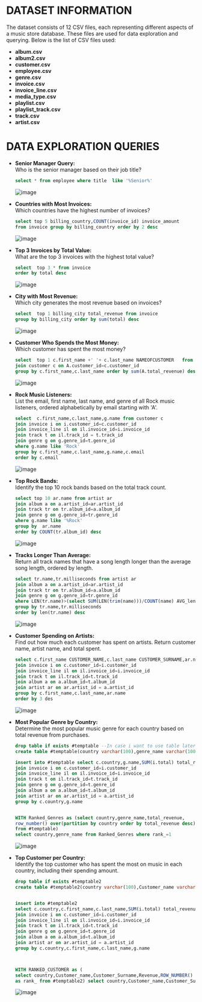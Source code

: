# DATASET INFORMATION

The dataset consists of 12 CSV files, each representing different aspects of a music store database. These files are used for data exploration and querying. Below is the list of CSV files used:

- **album.csv**  
- **album2.csv**  
- **customer.csv**  
- **employee.csv**  
- **genre.csv**  
- **invoice.csv**  
- **invoice_line.csv**  
- **media_type.csv**  
- **playlist.csv**  
- **playlist_track.csv**  
- **track.csv**  
- **artist.csv**  

# DATA EXPLORATION QUERIES

- **Senior Manager Query:**  
  Who is the senior manager based on their job title?

  ```sql
  select * from employee where title  like '%Senior%'
  ```

  ![image](https://github.com/user-attachments/assets/dd2c9eb2-1c77-49a1-b1e9-784b0270ed90)

- **Countries with Most Invoices:**  
  Which countries have the highest number of invoices?

  ```sql
  select top 5 billing_country,COUNT(invoice_id) invoice_amount 
  from invoice group by billing_country order by 2 desc
  ```

  ![image](https://github.com/user-attachments/assets/f8f1b9a0-f532-4399-83c0-f6d074573ecd)


- **Top 3 Invoices by Total Value:**  
  What are the top 3 invoices with the highest total value?

  ```sql
  select  top 3 * from invoice 
  order by total desc
  ```

  ![image](https://github.com/user-attachments/assets/f0e072f1-9638-441f-9ea8-2179d9f5be0c)


- **City with Most Revenue:**  
  Which city generates the most revenue based on invoices?

  ```sql
  select  top 1 billing_city total_revenue from invoice
  group by billing_city order by sum(total) desc
  ```

  ![image](https://github.com/user-attachments/assets/9af13e47-4020-488b-b24c-8c6d6246e97c)



- **Customer Who Spends the Most Money:**  
  Which customer has spent the most money?

  ```sql
  select  top 1 c.first_name +' '+ c.last_name NAMEOFCUSTOMER   from (select   customer_id,billing_city,total total_revenue from invoice) A 
  join customer c on A.customer_id=c.customer_id
  group by c.first_name,c.last_name order by sum(A.total_revenue) desc
  ```

  ![image](https://github.com/user-attachments/assets/2cf3d714-1ced-4fba-9699-30df2d4c3b80)


- **Rock Music Listeners:**  
  List the email, first name, last name, and genre of all Rock music listeners, ordered alphabetically by email starting with 'A'.

  ```sql
  select  c.first_name,c.last_name,g.name from customer c
  join invoice i on i.customer_id=c.customer_id
  join invoice_line il on il.invoice_id=i.invoice_id
  join track t on il.track_id = t.track_id
  join genre g on g.genre_id=t.genre_id
  where g.name like 'Rock'
  group by c.first_name,c.last_name,g.name,c.email
  order by c.email
  ```

  ![image](https://github.com/user-attachments/assets/b59fd064-2f76-4c27-85cb-f30cdb349ff0)



- **Top Rock Bands:**  
  Identify the top 10 rock bands based on the total track count.

  ```sql
  select top 10 ar.name from artist ar
  join album a on a.artist_id=ar.artist_id
  join track tr on tr.album_id=a.album_id
  join genre g on g.genre_id=tr.genre_id
  where g.name like '%Rock'
  group by  ar.name
  order by COUNT(tr.album_id) desc
  ```
  ![image](https://github.com/user-attachments/assets/57444c43-bf66-44ce-a1bc-c58c9002ef7b)

- **Tracks Longer Than Average:**  
  Return all track names that have a song length longer than the average song length, ordered by length.

  ```sql
  select tr.name,tr.milliseconds from artist ar
  join album a on a.artist_id=ar.artist_id
  join track tr on tr.album_id=a.album_id
  join genre g on g.genre_id=tr.genre_id
  where LEN(tr.name)>(select SUM(LEN(trim(name)))/COUNT(name) AVG_length from track)
  group by tr.name,tr.milliseconds
  order by len(tr.name) desc
  ```

  ![image](https://github.com/user-attachments/assets/b2abe41a-6822-4829-92d3-0c67a581549b)


- **Customer Spending on Artists:**  
  Find out how much each customer has spent on artists. Return customer name, artist name, and total spent.

  ```sql
  select c.first_name CUSTOMER_NAME,c.last_name CUSTOMER_SURNAME,ar.name ARTIST_NAME,sum(i.total) TOTALSPEND from customer c
  join invoice i on c.customer_id=i.customer_id
  join invoice_line il on il.invoice_id=i.invoice_id
  join track t on il.track_id=t.track_id
  join album a on a.album_id=t.album_id
  join artist ar on ar.artist_id = a.artist_id
  group by c.first_name,c.last_name,ar.name
  order by 3 des
  ```

  ![image](https://github.com/user-attachments/assets/feb27280-3a9c-4dc5-a972-5baf7c4794d5)


- **Most Popular Genre by Country:**  
  Determine the most popular music genre for each country based on total revenue from purchases.

  ```sql
  drop table if exists #temptable --In case i want to use table later
  create table #temptable(country varchar(100),genre_name varchar(100),total_revenue float) -- I do not want to write same querry thats why i created temp table

  insert into #temptable select c.country,g.name,SUM(i.total) total_revenue from customer c
  join invoice i on c.customer_id=i.customer_id
  join invoice_line il on il.invoice_id=i.invoice_id
  join track t on il.track_id=t.track_id
  join genre g on g.genre_id=t.genre_id
  join album a on a.album_id=t.album_id
  join artist ar on ar.artist_id = a.artist_id
  group by c.country,g.name   


  WITH Ranked_Genres as (select country,genre_name,total_revenue,
  row_number() over(partition by country order by total_revenue desc) as rank_ 
  from #temptable)
  select country,genre_name from Ranked_Genres where rank_=1
  ```

  ![image](https://github.com/user-attachments/assets/1c2090c2-a756-49e3-b24c-8c4c11ee0812)


- **Top Customer per Country:**  
  Identify the top customer who has spent the most on music in each country, including their spending amount.

  ```sql
  drop table if exists #temptable2 
  create table #temptable2(country varchar(100),Customer_name varchar(100),Customer_Surname varchar(100),Revenue float)


  insert into #temptable2
  select c.country,c.first_name,c.last_name,SUM(i.total) total_revenue from customer c
  join invoice i on c.customer_id=i.customer_id
  join invoice_line il on il.invoice_id=i.invoice_id
  join track t on il.track_id=t.track_id
  join genre g on g.genre_id=t.genre_id
  join album a on a.album_id=t.album_id
  join artist ar on ar.artist_id = a.artist_id
  group by c.country,c.first_name,c.last_name,g.name



  WITH RANKED_CUSTOMER as (
  select country,Customer_name,Customer_Surname,Revenue,ROW_NUMBER() over(partition by country order by Revenue desc)
  as rank_ from #temptable2) select country,Customer_name,Customer_Surname,Revenue from Ranked_Customer where rank_=1
  ```


  ![image](https://github.com/user-attachments/assets/aa191b13-7fe2-4b33-b2c7-f1205bc6acb4)
